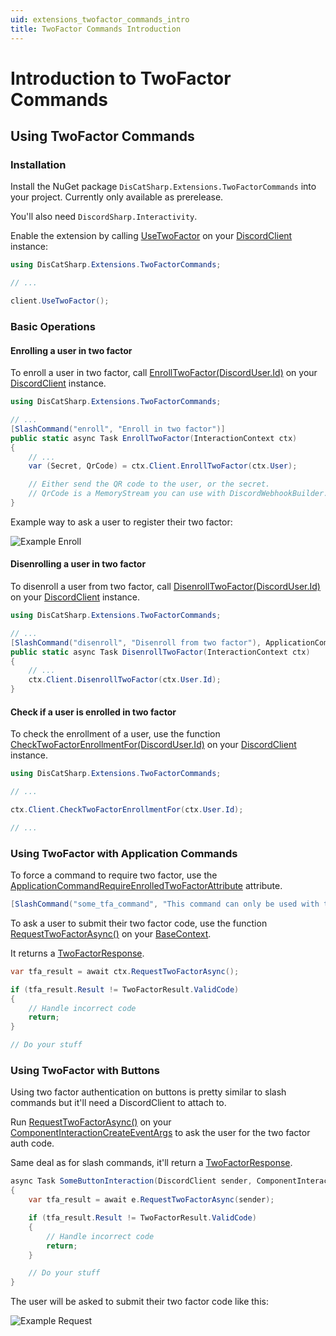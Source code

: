 ```yaml
---
uid: extensions_twofactor_commands_intro
title: TwoFactor Commands Introduction
---
```


# Introduction to TwoFactor Commands


## Using TwoFactor Commands

### Installation

Install the NuGet package `DisCatSharp.Extensions.TwoFactorCommands` into your project. Currently only available as prerelease.

You'll also need `DiscordSharp.Interactivity`.

Enable the extension by calling [UseTwoFactor](xref:DisCatSharp.Extensions.TwoFactorCommands.ExtensionMethods.UseTwoFactor(DisCatSharp.DiscordClient,DisCatSharp.Extensions.TwoFactorCommands.TwoFactorConfiguration)) on your [DiscordClient](xref:DisCatSharp.DiscordClient) instance:

```cs
using DisCatSharp.Extensions.TwoFactorCommands;

// ...

client.UseTwoFactor();
```

### Basic Operations

#### Enrolling a user in two factor

To enroll a user in two factor, call [EnrollTwoFactor(DiscordUser.Id)](xref:DisCatSharp.Extensions.TwoFactorCommands.TwoFactorExtensionUtilities.EnrollTwoFactor(DisCatSharp.DiscordClient,DisCatSharp.Entities.DiscordUser)) on your [DiscordClient](xref:DisCatSharp.DiscordClient) instance.

```cs
using DisCatSharp.Extensions.TwoFactorCommands;

// ...
[SlashCommand("enroll", "Enroll in two factor")]
public static async Task EnrollTwoFactor(InteractionContext ctx)
{
    // ...
	var (Secret, QrCode) = ctx.Client.EnrollTwoFactor(ctx.User);

    // Either send the QR code to the user, or the secret.
    // QrCode is a MemoryStream you can use with DiscordWebhookBuilder.AddFile as example.
}
```

Example way to ask a user to register their two factor:

![Example Enroll](/images/two_factor_enrollment_message_example.png)

#### Disenrolling a user in two factor

To disenroll a user from two factor, call [DisenrollTwoFactor(DiscordUser.Id)](xref:DisCatSharp.Extensions.TwoFactorCommands.TwoFactorExtensionUtilities.DisenrollTwoFactor(DisCatSharp.DiscordClient,System.UInt64)) on your [DiscordClient](xref:DisCatSharp.DiscordClient) instance.

```cs
using DisCatSharp.Extensions.TwoFactorCommands;

// ...
[SlashCommand("disenroll", "Disenroll from two factor"), ApplicationCommandRequireEnrolledTwoFactor]
public static async Task DisenrollTwoFactor(InteractionContext ctx)
{
    // ...
	ctx.Client.DisenrollTwoFactor(ctx.User.Id);
}
```

#### Check if a user is enrolled in two factor

To check the enrollment of a user, use the function [CheckTwoFactorEnrollmentFor(DiscordUser.Id)](xref:DisCatSharp.Extensions.TwoFactorCommands.TwoFactorExtensionUtilities.CheckTwoFactorEnrollmentFor(DisCatSharp.DiscordClient,System.UInt64)) on your [DiscordClient](xref:DisCatSharp.DiscordClient) instance.


```cs
using DisCatSharp.Extensions.TwoFactorCommands;

// ...

ctx.Client.CheckTwoFactorEnrollmentFor(ctx.User.Id);

// ...
```

### Using TwoFactor with Application Commands

To force a command to require two factor, use the [ApplicationCommandRequireEnrolledTwoFactorAttribute](xref:DisCatSharp.ApplicationCommands.Attributes.ApplicationCommandRequireEnrolledTwoFactorAttribute) attribute.

```cs
[SlashCommand("some_tfa_command", "This command can only be used with tfa"), ApplicationCommandRequireEnrolledTwoFactor]
```

To ask a user to submit their two factor code, use the function [RequestTwoFactorAsync()](xref:DisCatSharp.Extensions.TwoFactorCommands.ApplicationCommands.TwoFactorApplicationCommandExtension.RequestTwoFactorAsync(DisCatSharp.ApplicationCommands.Context.BaseContext)) on your [BaseContext](xref:DisCatSharp.ApplicationCommands.Context.BaseContext).

It returns a [TwoFactorResponse](xref:DisCatSharp.Extensions.TwoFactorCommands.Entities.TwoFactorResponse).

```cs
var tfa_result = await ctx.RequestTwoFactorAsync();

if (tfa_result.Result != TwoFactorResult.ValidCode)
{
	// Handle incorrect code
    return;
}

// Do your stuff
```

### Using TwoFactor with Buttons

Using two factor authentication on buttons is pretty similar to slash commands but it'll need a DiscordClient to attach to.

Run [RequestTwoFactorAsync()](xref:DisCatSharp.Extensions.TwoFactorCommands.ApplicationCommands.TwoFactorApplicationCommandExtension.RequestTwoFactorAsync(DisCatSharp.EventArgs.ComponentInteractionCreateEventArgs,DisCatSharp.DiscordClient)) on your [ComponentInteractionCreateEventArgs](xref:DisCatSharp.EventArgs.ComponentInteractionCreateEventArgs) to ask the user for the two factor auth code.

Same deal as for slash commands, it'll return a [TwoFactorResponse](xref:DisCatSharp.Extensions.TwoFactorCommands.Entities.TwoFactorResponse).

```cs
async Task SomeButtonInteraction(DiscordClient sender, ComponentInteractionCreateEventArgs e)
{
    var tfa_result = await e.RequestTwoFactorAsync(sender);

    if (tfa_result.Result != TwoFactorResult.ValidCode)
    {
        // Handle incorrect code
        return;
    }

    // Do your stuff
}
```

The user will be asked to submit their two factor code like this:

![Example Request](/images/two_factor_request_example.png)
